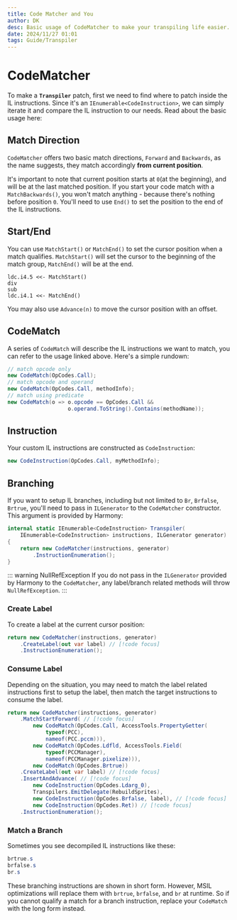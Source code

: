```yaml
---
title: Code Matcher and You
author: DK
desc: Basic usage of CodeMatcher to make your transpiling life easier.
date: 2024/11/27 01:01
tags: Guide/Transpiler
---
```


# CodeMatcher

To make a **`Transpiler`** patch, first we need to find where to patch inside the IL instructions. Since it's an `IEnumerable<CodeInstruction>`, we can simply iterate it and compare the IL instruction to our needs. Read about the basic usage here:

<LinkCard t="HarmonyX, CodeMatcher" u="https://github.com/BepInEx/HarmonyX/wiki/Transpiler-helpers#codematcher"/>

## Match Direction

`CodeMatcher` offers two basic match directions, `Forward` and `Backwards`, as the name suggests, they match accordingly **from current position**.

It's important to note that current position starts at `0`(at the beginning), and will be at the last matched position. If you start your code match with a `MatchBackwards()`, you won't match anything - because there's nothing before position `0`. You'll need to use `End()` to set the position to the end of the IL instructions.

## Start/End

You can use `MatchStart()` or `MatchEnd()` to set the cursor position when a match qualifies. `MatchStart()` will set the cursor to the beginning of the match group, `MatchEnd()` will be at the end.
```cs{1,4}
ldc.i4.5 <<- MatchStart()
div
sub
ldc.i4.1 <<- MatchEnd()
```

You may also use `Advance(n)` to move the cursor position with an offset.

## CodeMatch

A series of `CodeMatch` will describe the IL instructions we want to match, you can refer to the usage linked above. Here's a simple rundown:
```cs
// match opcode only
new CodeMatch(OpCodes.Call);
// match opcode and operand
new CodeMatch(OpCodes.Call, methodInfo);
// match using predicate
new CodeMatch(o => o.opcode == OpCodes.Call && 
                   o.operand.ToString().Contains(methodName));
```

## Instruction

Your custom IL instructions are constructed as `CodeInstruction`:
```cs
new CodeInstruction(OpCodes.Call, myMethodInfo);
```

## Branching

If you want to setup IL branches, including but not limited to `Br`, `Brfalse`, `Brtrue`, you'll need to pass in `ILGenerator` to the `CodeMatcher` constructor. This argument is provided by Harmony:
```cs
internal static IEnumerable<CodeInstruction> Transpiler(
    IEnumerable<CodeInstruction> instructions, ILGenerator generator)
{
    return new CodeMatcher(instructions, generator)
        .InstructionEnumeration();
}
```

::: warning NullRefException
If you do not pass in the `ILGenerator` provided by Harmony to the `CodeMatcher`, any label/branch related methods will throw `NullRefException`.
:::

### Create Label

To create a label at the current cursor position:
```cs
return new CodeMatcher(instructions, generator)
    .CreateLabel(out var label) // [!code focus]
    .InstructionEnumeration();
```

### Consume Label

Depending on the situation, you may need to match the label related instructions first to setup the label, then match the target instructions to consume the label.
```cs
return new CodeMatcher(instructions, generator)
    .MatchStartForward( // [!code focus]
        new CodeMatch(OpCodes.Call, AccessTools.PropertyGetter(
            typeof(PCC),
            nameof(PCC.pccm))),
        new CodeMatch(OpCodes.Ldfld, AccessTools.Field(
            typeof(PCCManager),
            nameof(PCCManager.pixelize))),
        new CodeMatch(OpCodes.Brtrue))
    .CreateLabel(out var label) // [!code focus]
    .InsertAndAdvance( // [!code focus]
        new CodeInstruction(OpCodes.Ldarg_0),
        Transpilers.EmitDelegate(RebuildSprites),
        new CodeInstruction(OpCodes.Brfalse, label), // [!code focus]
        new CodeInstruction(OpCodes.Ret)) // [!code focus]
    .InstructionEnumeration();
```

### Match a Branch

Sometimes you see decompiled IL instructions like these:
```cs
brtrue.s
brfalse.s
br.s
```

These branching instructions are shown in short form. However, MSIL optimizations will replace them with `brtrue`, `brfalse`, and `br` at runtime. So if you cannot qualify a match for a branch instruction, replace your `CodeMatch` with the long form instead.

